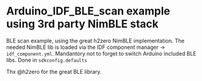 # Arduino_IDF_BLE_scan example using 3rd party NimBLE stack

BLE scan example, using the great h2zero NimBLE implementation. The needed NimBLE lib is loaded via the IDF component manager -> `idf_component.yml`.
Mandantory not to forget to switch Arduino included BLE libs.
Done in `sdkconfig.defaults`

Thx @h2zero for the great BLE library.

